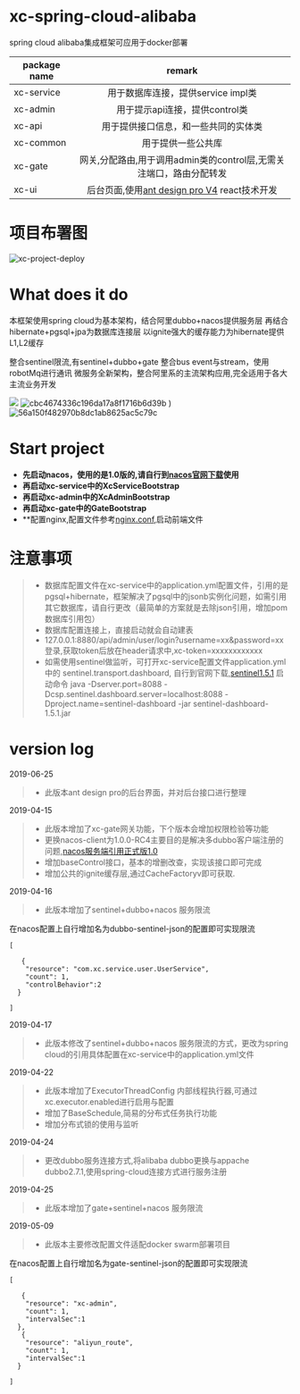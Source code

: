 # xc-spring-cloud-alibaba
spring cloud alibaba集成框架可应用于docker部署

| package name | remark |
| ------------ |:-----:|
|xc-service|用于数据库连接，提供service impl类|
|xc-admin|用于提示api连接，提供control类|
|xc-api|用于提供接口信息，和一些共同的实体类|
|xc-common|用于提供一些公共库|
|xc-gate|网关,分配路由,用于调用admin类的control层,无需关注端口，路由分配转发|
|xc-ui|后台页面,使用[ant design pro V4](https://pro.ant.design/index-cn) react技术开发|

# 项目布署图
![xc-project-deploy](https://user-images.githubusercontent.com/14237778/57747392-02af5700-7708-11e9-8542-9de2fd9a57ce.png)



# What does it do
本框架使用spring cloud为基本架构，结合阿里dubbo+nacos提供服务层
再结合hibernate+pgsql+jpa为数据库连接层
以ignite强大的缓存能力为hibernate提供L1,L2缓存

整合sentinel限流,有sentinel+dubbo+gate
整合bus event与stream，使用robotMq进行通讯
微服务全新架构，整合阿里系的主流架构应用,完全适用于各大主流业务开发  

![](https://user-images.githubusercontent.com/14237778/60095561-673ae880-9781-11e9-9f05-fb7d04d1a75d.png)
![cbc4674336c196da17a8f1716b6d39b](https://user-images.githubusercontent.com/14237778/60095634-9b160e00-9781-11e9-8d83-c928ca4f6a9e.png)
)
![56a150f482970b8dc1ab8625ac5c79c](https://user-images.githubusercontent.com/14237778/60096038-930a9e00-9782-11e9-8a60-957a607c6871.png)



# Start project

* **先启动nacos，使用的是1.0版的,请自行到[nacos官网下载](https://github.com/alibaba/nacos/releases)使用**
* **再启动xc-service中的XcServiceBootstrap**
* **再启动xc-admin中的XcAdminBootstrap**
* **再启动xc-gate中的GateBootstrap**
* **配置nginx,配置文件参考[nginx.conf](https://github.com/xingcun/xc-spring-cloud-alibaba/tree/master/xc-ui/docker/nginx.conf),启动前端文件


# 注意事项
> * 数据库配置文件在xc-service中的application.yml配置文件，引用的是pgsql+hibernate，框架解决了pgsql中的jsonb实例化问题，如需引用其它数据库，请自行更改（最简单的方案就是去除json引用，增加pom数据库引用包）
> * 数据库配置连接上，直接启动就会自动建表
> * 127.0.0.1:8880/api/admin/user/login?username=xx&password=xx 登录,获取token后放在header请求中,xc-token=xxxxxxxxxxxx
> * 如需使用sentinel做监听，可打开xc-service配置文件application.yml中的 sentinel.transport.dashboard,  自行到官网下载,[sentinel1.5.1](https://github.com/alibaba/Sentinel/releases)	启动命令 java -Dserver.port=8088 -Dcsp.sentinel.dashboard.server=localhost:8088 -Dproject.name=sentinel-dashboard -jar sentinel-dashboard-1.5.1.jar


# version log
2019-06-25 
> *  此版本ant design pro的后台界面，并对后台接口进行整理


2019-04-15 
> *  此版本增加了xc-gate网关功能，下个版本会增加权限检验等功能
> * 更换nacos-client为1.0.0-RC4主要目的是解决多dubbo客户端注册的问题,[nacos服务端引用正式版1.0](https://github.com/alibaba/nacos/releases)	
> *  增加baseControl接口，基本的增删改查，实现该接口即可完成
> *  增加公共的ignite缓存层,通过CacheFactoryv即可获取.

2019-04-16
> *  此版本增加了sentinel+dubbo+nacos 服务限流

在nacos配置上自行增加名为dubbo-sentinel-json的配置即可实现限流
```
[

   {
    "resource": "com.xc.service.user.UserService",
    "count": 1,
    "controlBehavior":2
  }
  
]
```

2019-04-17
> *  此版本修改了sentinel+dubbo+nacos 服务限流的方式，更改为spring cloud的引用具体配置在xc-service中的application.yml文件


2019-04-22
> *  此版本增加了ExecutorThreadConfig 内部线程执行器,可通过xc.executor.enabled进行启用与配置
> *  增加了BaseSchedule,简易的分布式任务执行功能
> *  增加分布式锁的使用与监听

2019-04-24
> *  更改dubbo服务连接方式,将alibaba dubbo更换与appache dubbo2.7.1,使用spring-cloud连接方式进行服务注册


2019-04-25
> *  此版本增加了gate+sentinel+nacos 服务限流


2019-05-09
> *  此版本主要修改配置文件适配docker swarm部署项目



在nacos配置上自行增加名为gate-sentinel-json的配置即可实现限流
```
[

   {
    "resource": "xc-admin",
    "count": 1,
    "intervalSec":1
  },
   {
    "resource": "aliyun_route",
    "count": 1,
    "intervalSec":1
  }
  
]
```
